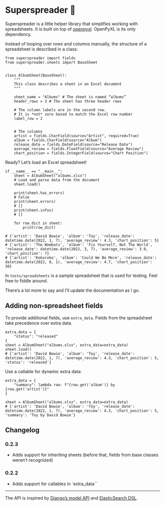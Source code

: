 # Superspreader 🦠

Superspreader is a little helper library that simplifies working with spreadsheets.
It is built on top of [openpyxl](https://openpyxl.readthedocs.io/en/stable/).
OpenPyXL is its only dependency.

Instead of looping over rows and columns manually, the structure of a spreadsheet
is described in a class:

```
from superspreader import fields
from superspreader.sheets import BaseSheet


class AlbumSheet(BaseSheet):
    """
    This class describes a sheet in an Excel document
    """

    sheet_name = "Albums" # The sheet is named “albums”
    header_rows = 3 # The sheet has three header rows

    # The column labels are in the second row.
    # It is *not* zero based to match the Excel row number
    label_row = 2


    # The columns
    artist = fields.CharField(source="Artist", required=True)
    album = fields.CharField(source="Album")
    release_date = fields.DateField(source="Release Date")
    average_review = fields.FloatField(source="Average Review")
    chart_position = fields.IntegerField(source="Chart Position")
```

Ready? Let’s load an Excel spreadsheet!

```
if __name__ == "__main__":
    sheet = AlbumSheet("albums.xlsx")
    # Load and parse data from the document
    sheet.load()

    print(sheet.has_errors)
    # False
    print(sheet.errors)
    # []
    print(sheet.infos)
    # []

    for row_dict in sheet:
        print(row_dict)

# {'artist': 'David Bowie', 'album': 'Toy', 'release_date': datetime.date(2022, 1, 7), 'average_review': 4.3, 'chart_position': 5}
# {'artist': 'The Wombats', 'album': 'Fix Yourself, Not The World', 'release_date': datetime.date(2022, 3, 7), 'average_review': 3.9, 'chart_position': 7}
# {'artist': 'Kokoroko', 'album': 'Could We Be More', 'release_date': datetime.date(2022, 8, 1), 'average_review': 4.7, 'chart_position': 30}
```

In `tests/spreadsheets` is a sample spreadsheet that is used for testing. Feel free to fiddle around.

There’s a lot more to say and I’ll update the documentation as I go.

## Adding non-spreadsheet fields

To provide additional fields, use `extra_data`. Fields from the spreadsheet take precedence over extra data.

```
extra_data = {
    "status": "released"
}
sheet = AlbumSheet("albums.xlsx", extra_data=extra_data)
sheet.load()
# {'artist': 'David Bowie', 'album': 'Toy', 'release_date': datetime.date(2022, 1, 7), 'average_review': 4.3, 'chart_position': 5, 'status': 'released'}
```

Use a callable for dynamic extra data:

```
extra_data = {
    "summary": lambda row: f"{row.get('album')} by {row.get('artist')}"
}

sheet = AlbumSheet("albums.xlsx", extra_data=extra_data)
# {'artist': 'David Bowie', 'album': 'Toy', 'release_date': datetime.date(2022, 1, 7), 'average_review': 4.3, 'chart_position': 5, 'summary': 'Toy by David Bowie'}
```

## Changelog

### 0.2.3

- Adds support for inheriting sheets (before that, fields from base classes weren’t recognized)

### 0.2.2

- Adds support for callables in `extra_data``

---

The API is inspired by [Django’s model API](https://docs.djangoproject.com/en/dev/ref/models/) and [ElasticSearch DSL](https://elasticsearch-dsl.readthedocs.io/en/latest/persistence.html#document).
